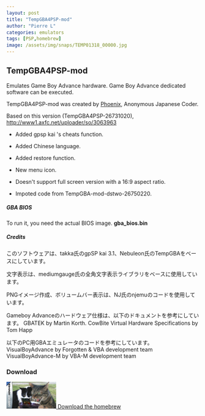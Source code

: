 ```yaml
---
layout: post
title: "TempGBA4PSP-mod"
author: "Pierre L"
categories: emulators
tags: [PSP,homebrew]
image: /assets/img/snaps/TEMP01318_00000.jpg
---
```


## TempGBA4PSP-mod

Emulates Game Boy Advance hardware.
Game Boy Advance dedicated software can be executed.

TempGBA4PSP-mod was created by [Phoenix](https://github.com/phoe-nix/), Anonymous Japanese Coder.

Based on this version (TempGBA4PSP-26731020), http://www1.axfc.net/uploader/so/3063963

- Added gpsp kai 's cheats function.

- Added Chinese language.

- Added restore function.

- New menu icon.

- Doesn't support full screen version with a 16:9 aspect ratio.

- Impoted code from TempGBA-mod-dstwo-26750220.

<h5>GBA BIOS</h5>


To run it, you need the actual BIOS image. <b>gba_bios.bin</b>

<h5>Credits</h5>

このソフトウェアは、takka氏のgpSP kai 3.1、Nebuleon氏のTempGBAをベースにしています。

文字表示は、mediumgauge氏の全角文字表示ライブラリをベースに使用しています。

PNGイメージ作成、ボリュームバー表示は、NJ氏のnjemuのコードを使用しています。


Gameboy Advanceのハードウェア仕様は、以下のドキュメントを参考にしています。
 GBATEK by Martin Korth.
 CowBite Virtual Hardware Specifications by Tom Happ

以下のPC用GBAエミュレータのコードを参考にしています。
 VisualBoyAdvance   by Forgotten & VBA development team
 VisualBoyAdvance-M by VBA-M development team	

### Download

<p class="download-btn">
    <a href="https://archive.org/download/temp-gba-4-psp-mod.-7z/TempGBA4PSP_mod.7z">
	<img border="0" alt="Download the homebrew" src="/assets/img/icon0/2021-05-04-tempgba4psp-mod.PNG" width="130" height="70">
	Download the homebrew
	</a>
</p>
